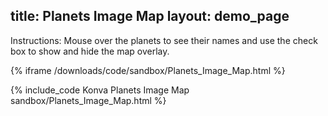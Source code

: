 title: Planets Image Map
layout: demo_page
---

Instructions: Mouse over the planets to see their names and use the check box to show and hide the map overlay.

{% iframe /downloads/code/sandbox/Planets_Image_Map.html %}

{% include_code Konva Planets Image Map sandbox/Planets_Image_Map.html %}